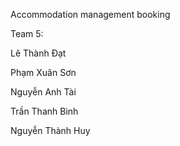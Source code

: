 Accommodation management booking

Team 5:

Lê Thành Đạt

Phạm Xuân Sơn

Nguyễn Anh Tài

Trần Thanh Bình

Nguyễn Thành Huy
